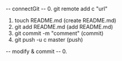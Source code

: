 -- connectGit --
0. git remote add c "url" 
1. touch README.md (create README.md)
2. git add README.md (add README.md)
3. git commit -m "comment" (commit)
4. git push -u c master (push)

-- modify & commit --
0.